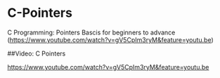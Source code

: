 C-Pointers
==========

C Programming: Pointers Bascis for beginners to advance (https://www.youtube.com/watch?v=gV5CpIm3ryM&feature=youtu.be)


##Video: C Pointers

https://www.youtube.com/watch?v=gV5CpIm3ryM&feature=youtu.be

